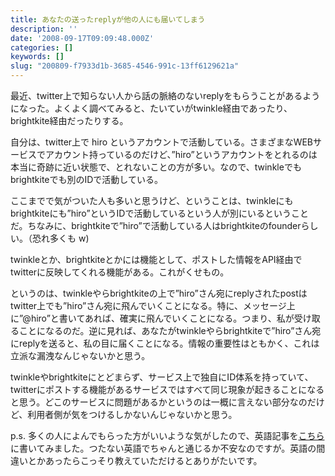```yaml
---
title: あなたの送ったreplyが他の人にも届いてしまう
description: ''
date: '2008-09-17T09:09:48.000Z'
categories: []
keywords: []
slug: "200809-f7933d1b-3685-4546-991c-13ff6129621a"
---
```

最近、twitter上で知らない人から話の脈絡のないreplyをもらうことがあるようになった。よくよく調べてみると、たいていがtwinkle経由であったり、brightkite経由だったりする。

自分は、twitter上で hiro というアカウントで活動している。さまざまなWEBサービスでアカウント持っているのだけど、”hiro”というアカウントをとれるのは本当に奇跡に近い状態で、とれないことの方が多い。なので、twinkleでもbrightkiteでも別のIDで活動している。

ここまでで気がついた人も多いと思うけど、ということは、twinkleにもbrightkiteにも”hiro”というIDで活動しているという人が別にいるということだ。ちなみに、brightkiteで”hiro”で活動している人はbrightkiteのfounderらしい。（恐れ多くも w)

twinkleとか、brightkiteとかには機能として、ポストした情報をAPI経由でtwitterに反映してくれる機能がある。これがくせもの。

というのは、twinkleやらbrightkiteの上で”hiro”さん宛にreplyされたpostはtwitter上でも”hiro”さん宛に飛んでいくことになる。特に、メッセージ上に”@hiro”と書いてあれば、確実に飛んでいくことになる。つまり、私が受け取ることになるのだ。逆に見れば、あなたがtwinkleやらbrightkiteで”hiro”さん宛にreplyを送ると、私の目に届くことになる。情報の重要性はともかく、これは立派な漏洩なんじゃないかと思う。

twinkleやbrightkiteにとどまらず、サービス上で独自にID体系を持っていて、twitterにポストする機能があるサービスではすべて同じ現象が起きることになると思う。どこのサービスに問題があるかというのは一概に言えない部分なのだけど、利用者側が気をつけるしかないんじゃないかと思う。

p.s. 多くの人によんでもらった方がいいような気がしたので、英語記事を[こちら](http://enqli.wordpress.com/2008/09/17/your-reply-message-leak-out/)に書いてみました。つたない英語でちゃんと通じるか不安なのですが。英語の間違いとかあったらこっそり教えていただけるとありがたいです。